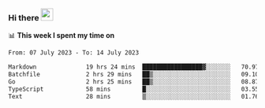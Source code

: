 ### Hi there <a href="https://www.gautamkrishnar.com/"><img src="https://media.giphy.com/media/hvRJCLFzcasrR4ia7z/giphy.gif" width="25px"></a>

📊 **This week I spent my time on**

<!--START_SECTION:waka-->

```txt
From: 07 July 2023 - To: 14 July 2023

Markdown              19 hrs 24 mins  █████████████████▓░░░░░░░   70.97 %
Batchfile             2 hrs 29 mins   ██▒░░░░░░░░░░░░░░░░░░░░░░   09.10 %
Go                    2 hrs 25 mins   ██▒░░░░░░░░░░░░░░░░░░░░░░   08.87 %
TypeScript            58 mins         █░░░░░░░░░░░░░░░░░░░░░░░░   03.55 %
Text                  28 mins         ▒░░░░░░░░░░░░░░░░░░░░░░░░   01.76 %
```

<!--END_SECTION:waka-->
